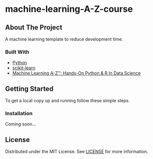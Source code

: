 # machine-learning-A-Z-course

## About The Project
A machine learning template to reduce development time.

### Built With

* [Python](https://www.python.org/)
* [scikit-learn](https://scikit-learn.org/)
* [Machine Learning A-Z™: Hands-On Python & R In Data Science](https://www.udemy.com/course/machinelearning/)

<!-- GETTING STARTED -->
## Getting Started

To get a local copy up and running follow these simple steps.

### Installation
Coming soon...
  

<!-- LICENSE -->
## License

Distributed under the MIT License. See [LICENSE](https://github.com/chungyau97/machine-learning-A-Z-course/blob/main/LICENSE) for more information.
